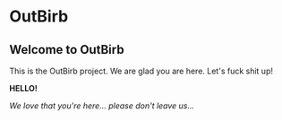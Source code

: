 # OutBirb

## Welcome to OutBirb
This is the OutBirb project. We are glad you are here. Let's fuck shit up!

<b/> HELLO!</b>

<i/> We love that you're here... please don't leave us...</i>